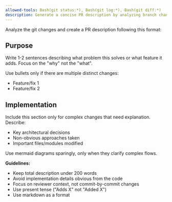 ```yaml
---
allowed-tools: Bash(git status:*), Bash(git log:*), Bash(git diff:*)
description: Generate a concise PR description by analyzing branch changes against main
---
```


Analyze the git changes and create a PR description following this format:

## Purpose

Write 1-2 sentences describing what problem this solves or what feature it adds. Focus on the "why" not the "what".

Use bullets only if there are multiple distinct changes:

- Feature/fix 1
- Feature/fix 2

## Implementation

Include this section only for complex changes that need explanation. Describe:

- Key architectural decisions
- Non-obvious approaches taken
- Important files/modules modified

Use mermaid diagrams sparingly, only when they clarify complex flows.

**Guidelines:**

- Keep total description under 200 words
- Avoid implementation details obvious from the code
- Focus on reviewer context, not commit-by-commit changes
- Use present tense ("Adds X" not "Added X")
- Use markdown as a format
